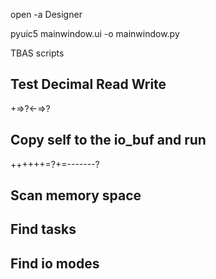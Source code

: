 open -a Designer 

pyuic5 mainwindow.ui -o mainwindow.py



TBAS scripts


Test Decimal Read Write
-----------------------
+=>?<-=>?


Copy self to the io_buf and run
-------------------------------
++++++=?+=-------?


Scan memory space
-----------------

Find tasks
----------

Find io modes
--------------